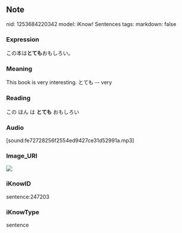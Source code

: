 ## Note
nid: 1253684220342
model: iKnow! Sentences
tags: 
markdown: false

### Expression
この本は<b>とても</b>おもしろい。

### Meaning
This book is very interesting.
とても -- very

### Reading
この ほん は <b>とても</b> おもしろい

### Audio
[sound:fe72728256f2554ed9427ce31d52991a.mp3]

### Image_URI
<img src="416e66bf9d0bdf90d1e919d9ae877b91.jpg">

### iKnowID
sentence:247203

### iKnowType
sentence
